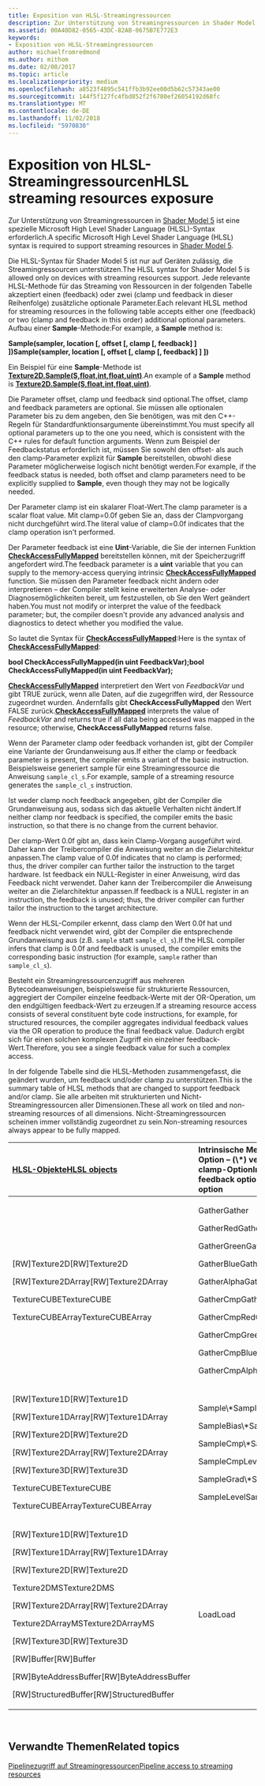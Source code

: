 ```yaml
---
title: Exposition von HLSL-Streamingressourcen
description: Zur Unterstützung von Streamingressourcen in Shader Model 5 ist eine spezielle Microsoft High Level Shader Language (HLSL)-Syntax erforderlich.
ms.assetid: 00A40D82-0565-43DC-82AB-0675B7E772E3
keywords:
- Exposition von HLSL-Streamingressourcen
author: michaelfromredmond
ms.author: mithom
ms.date: 02/08/2017
ms.topic: article
ms.localizationpriority: medium
ms.openlocfilehash: a8523f4895c541ffb3b92ee00d5b62c57343ae00
ms.sourcegitcommit: 144f5f127fc4fbd852f2f6780ef26054192d68fc
ms.translationtype: MT
ms.contentlocale: de-DE
ms.lasthandoff: 11/02/2018
ms.locfileid: "5970830"
---
```

# <a name="hlsl-streaming-resources-exposure"></a><span data-ttu-id="11b19-104">Exposition von HLSL-Streamingressourcen</span><span class="sxs-lookup"><span data-stu-id="11b19-104">HLSL streaming resources exposure</span></span>


<span data-ttu-id="11b19-105">Zur Unterstützung von Streamingressourcen in [Shader Model 5](https://msdn.microsoft.com/library/windows/desktop/ff471356) ist eine spezielle Microsoft High Level Shader Language (HLSL)-Syntax erforderlich.</span><span class="sxs-lookup"><span data-stu-id="11b19-105">A specific Microsoft High Level Shader Language (HLSL) syntax is required to support streaming resources in [Shader Model 5](https://msdn.microsoft.com/library/windows/desktop/ff471356).</span></span>

<span data-ttu-id="11b19-106">Die HLSL-Syntax für Shader Model 5 ist nur auf Geräten zulässig, die Streamingressourcen unterstützen.</span><span class="sxs-lookup"><span data-stu-id="11b19-106">The HLSL syntax for Shader Model 5 is allowed only on devices with streaming resources support.</span></span> <span data-ttu-id="11b19-107">Jede relevante HLSL-Methode für das Streaming von Ressourcen in der folgenden Tabelle akzeptiert einen (feedback) oder zwei (clamp und feedback in dieser Reihenfolge) zusätzliche optionale Parameter.</span><span class="sxs-lookup"><span data-stu-id="11b19-107">Each relevant HLSL method for streaming resources in the following table accepts either one (feedback) or two (clamp and feedback in this order) additional optional parameters.</span></span> <span data-ttu-id="11b19-108">Aufbau einer **Sample**-Methode:</span><span class="sxs-lookup"><span data-stu-id="11b19-108">For example, a **Sample** method is:</span></span>

**<span data-ttu-id="11b19-109">Sample(sampler, location \[, offset \[, clamp \[, feedback\] \] \])</span><span class="sxs-lookup"><span data-stu-id="11b19-109">Sample(sampler, location \[, offset \[, clamp \[, feedback\] \] \])</span></span>**

<span data-ttu-id="11b19-110">Ein Beispiel für eine **Sample**-Methode ist [**Texture2D.Sample(S,float,int,float,uint)**](https://msdn.microsoft.com/library/windows/desktop/dn393787).</span><span class="sxs-lookup"><span data-stu-id="11b19-110">An example of a **Sample** method is [**Texture2D.Sample(S,float,int,float,uint)**](https://msdn.microsoft.com/library/windows/desktop/dn393787).</span></span>

<span data-ttu-id="11b19-111">Die Parameter offset, clamp und feedback sind optional.</span><span class="sxs-lookup"><span data-stu-id="11b19-111">The offset, clamp and feedback parameters are optional.</span></span> <span data-ttu-id="11b19-112">Sie müssen alle optionalen Parameter bis zu dem angeben, den Sie benötigen, was mit den C++- Regeln für Standardfunktionsargumente übereinstimmt.</span><span class="sxs-lookup"><span data-stu-id="11b19-112">You must specify all optional parameters up to the one you need, which is consistent with the C++ rules for default function arguments.</span></span> <span data-ttu-id="11b19-113">Wenn zum Beispiel der Feedbackstatus erforderlich ist, müssen Sie sowohl den offset- als auch den clamp-Parameter explizit für **Sample** bereitstellen, obwohl diese Parameter möglicherweise logisch nicht benötigt werden.</span><span class="sxs-lookup"><span data-stu-id="11b19-113">For example, if the feedback status is needed, both offset and clamp parameters need to be explicitly supplied to **Sample**, even though they may not be logically needed.</span></span>

<span data-ttu-id="11b19-114">Der Parameter clamp ist ein skalarer Float-Wert.</span><span class="sxs-lookup"><span data-stu-id="11b19-114">The clamp parameter is a scalar float value.</span></span> <span data-ttu-id="11b19-115">Mit clamp=0.0f geben Sie an, dass der Clampvorgang nicht durchgeführt wird.</span><span class="sxs-lookup"><span data-stu-id="11b19-115">The literal value of clamp=0.0f indicates that the clamp operation isn't performed.</span></span>

<span data-ttu-id="11b19-116">Der Parameter feedback ist eine **Uint**-Variable, die Sie der internen Funktion [**CheckAccessFullyMapped**](https://msdn.microsoft.com/library/windows/desktop/dn292083) bereitstellen können, mit der Speicherzugriff angefordert wird.</span><span class="sxs-lookup"><span data-stu-id="11b19-116">The feedback parameter is a **uint** variable that you can supply to the memory-access querying intrinsic [**CheckAccessFullyMapped**](https://msdn.microsoft.com/library/windows/desktop/dn292083) function.</span></span> <span data-ttu-id="11b19-117">Sie müssen den Parameter feedback nicht ändern oder interpretieren – der Compiler stellt keine erweiterten Analyse- oder Diagnosemöglichkeiten bereit, um festzustellen, ob Sie den Wert geändert haben.</span><span class="sxs-lookup"><span data-stu-id="11b19-117">You must not modify or interpret the value of the feedback parameter; but, the compiler doesn't provide any advanced analysis and diagnostics to detect whether you modified the value.</span></span>

<span data-ttu-id="11b19-118">So lautet die Syntax für [**CheckAccessFullyMapped**](https://msdn.microsoft.com/library/windows/desktop/dn292083):</span><span class="sxs-lookup"><span data-stu-id="11b19-118">Here is the syntax of [**CheckAccessFullyMapped**](https://msdn.microsoft.com/library/windows/desktop/dn292083):</span></span>

**<span data-ttu-id="11b19-119">bool CheckAccessFullyMapped(in uint FeedbackVar);</span><span class="sxs-lookup"><span data-stu-id="11b19-119">bool CheckAccessFullyMapped(in uint FeedbackVar);</span></span>**

<span data-ttu-id="11b19-120">[**CheckAccessFullyMapped**](https://msdn.microsoft.com/library/windows/desktop/dn292083) interpretiert den Wert von *FeedbackVar* und gibt TRUE zurück, wenn alle Daten, auf die zugegriffen wird, der Ressource zugeordnet wurden. Andernfalls gibt **CheckAccessFullyMapped** den Wert FALSE zurück.</span><span class="sxs-lookup"><span data-stu-id="11b19-120">[**CheckAccessFullyMapped**](https://msdn.microsoft.com/library/windows/desktop/dn292083) interprets the value of *FeedbackVar* and returns true if all data being accessed was mapped in the resource; otherwise, **CheckAccessFullyMapped** returns false.</span></span>

<span data-ttu-id="11b19-121">Wenn der Parameter clamp oder feedback vorhanden ist, gibt der Compiler eine Variante der Grundanweisung aus.</span><span class="sxs-lookup"><span data-stu-id="11b19-121">If either the clamp or feedback parameter is present, the compiler emits a variant of the basic instruction.</span></span> <span data-ttu-id="11b19-122">Beispielsweise generiert sample für eine Streamingressource die Anweisung `sample_cl_s`.</span><span class="sxs-lookup"><span data-stu-id="11b19-122">For example, sample of a streaming resource generates the `sample_cl_s` instruction.</span></span>

<span data-ttu-id="11b19-123">Ist weder clamp noch feedback angegeben, gibt der Compiler die Grundanweisung aus, sodass sich das aktuelle Verhalten nicht ändert.</span><span class="sxs-lookup"><span data-stu-id="11b19-123">If neither clamp nor feedback is specified, the compiler emits the basic instruction, so that there is no change from the current behavior.</span></span>

<span data-ttu-id="11b19-124">Der clamp-Wert 0.0f gibt an, dass kein Clamp-Vorgang ausgeführt wird. Daher kann der Treibercompiler die Anweisung weiter an die Zielarchitektur anpassen.</span><span class="sxs-lookup"><span data-stu-id="11b19-124">The clamp value of 0.0f indicates that no clamp is performed; thus, the driver compiler can further tailor the instruction to the target hardware.</span></span> <span data-ttu-id="11b19-125">Ist feedback ein NULL-Register in einer Anweisung, wird das Feedback nicht verwendet. Daher kann der Treibercompiler die Anweisung weiter an die Zielarchitektur anpassen.</span><span class="sxs-lookup"><span data-stu-id="11b19-125">If feedback is a NULL register in an instruction, the feedback is unused; thus, the driver compiler can further tailor the instruction to the target architecture.</span></span>

<span data-ttu-id="11b19-126">Wenn der HLSL-Compiler erkennt, dass clamp den Wert 0.0f hat und feedback nicht verwendet wird, gibt der Compiler die entsprechende Grundanweisung aus (z.B. `sample` statt `sample_cl_s`).</span><span class="sxs-lookup"><span data-stu-id="11b19-126">If the HLSL compiler infers that clamp is 0.0f and feedback is unused, the compiler emits the corresponding basic instruction (for example, `sample` rather than `sample_cl_s`).</span></span>

<span data-ttu-id="11b19-127">Besteht ein Streamingressourcenzugriff aus mehreren Bytecodeanweisungen, beispielsweise für strukturierte Ressourcen, aggregiert der Compiler einzelne feedback-Werte mit der OR-Operation, um den endgültigen feedback-Wert zu erzeugen.</span><span class="sxs-lookup"><span data-stu-id="11b19-127">If a streaming resource access consists of several constituent byte code instructions, for example, for structured resources, the compiler aggregates individual feedback values via the OR operation to produce the final feedback value.</span></span> <span data-ttu-id="11b19-128">Dadurch ergibt sich für einen solchen komplexen Zugriff ein einzelner feedback-Wert.</span><span class="sxs-lookup"><span data-stu-id="11b19-128">Therefore, you see a single feedback value for such a complex access.</span></span>

<span data-ttu-id="11b19-129">In der folgende Tabelle sind die HLSL-Methoden zusammengefasst, die geändert wurden, um feedback und/oder clamp zu unterstützen.</span><span class="sxs-lookup"><span data-stu-id="11b19-129">This is the summary table of HLSL methods that are changed to support feedback and/or clamp.</span></span> <span data-ttu-id="11b19-130">Sie alle arbeiten mit strukturierten und Nicht-Streamingressourcen aller Dimensionen.</span><span class="sxs-lookup"><span data-stu-id="11b19-130">These all work on tiled and non-streaming resources of all dimensions.</span></span> <span data-ttu-id="11b19-131">Nicht-Streamingressourcen scheinen immer vollständig zugeordnet zu sein.</span><span class="sxs-lookup"><span data-stu-id="11b19-131">Non-streaming resources always appear to be fully mapped.</span></span>

<table>
<colgroup>
<col width="50%" />
<col width="50%" />
</colgroup>
<thead>
<tr class="header">
<th align="left"><a href="https://msdn.microsoft.com/library/windows/desktop/ff471359"><span data-ttu-id="11b19-132">HLSL-Objekte</span><span class="sxs-lookup"><span data-stu-id="11b19-132">HLSL objects</span></span></a> </th>
<th align="left"><span data-ttu-id="11b19-133">Intrinsische Methoden mit feedback-Option – (\*) verfügt auch über die clamp-Option</span><span class="sxs-lookup"><span data-stu-id="11b19-133">Intrinsic methods with feedback option (\*) - also has clamp option</span></span></th>
</tr>
</thead>
<tbody>
<tr class="odd">
<td align="left"><p><span data-ttu-id="11b19-134">[RW]Texture2D</span><span class="sxs-lookup"><span data-stu-id="11b19-134">[RW]Texture2D</span></span></p>
<p><span data-ttu-id="11b19-135">[RW]Texture2DArray</span><span class="sxs-lookup"><span data-stu-id="11b19-135">[RW]Texture2DArray</span></span></p>
<p><span data-ttu-id="11b19-136">TextureCUBE</span><span class="sxs-lookup"><span data-stu-id="11b19-136">TextureCUBE</span></span></p>
<p><span data-ttu-id="11b19-137">TextureCUBEArray</span><span class="sxs-lookup"><span data-stu-id="11b19-137">TextureCUBEArray</span></span></p></td>
<td align="left"><p><span data-ttu-id="11b19-138">Gather</span><span class="sxs-lookup"><span data-stu-id="11b19-138">Gather</span></span></p>
<p><span data-ttu-id="11b19-139">GatherRed</span><span class="sxs-lookup"><span data-stu-id="11b19-139">GatherRed</span></span></p>
<p><span data-ttu-id="11b19-140">GatherGreen</span><span class="sxs-lookup"><span data-stu-id="11b19-140">GatherGreen</span></span></p>
<p><span data-ttu-id="11b19-141">GatherBlue</span><span class="sxs-lookup"><span data-stu-id="11b19-141">GatherBlue</span></span></p>
<p><span data-ttu-id="11b19-142">GatherAlpha</span><span class="sxs-lookup"><span data-stu-id="11b19-142">GatherAlpha</span></span></p>
<p><span data-ttu-id="11b19-143">GatherCmp</span><span class="sxs-lookup"><span data-stu-id="11b19-143">GatherCmp</span></span></p>
<p><span data-ttu-id="11b19-144">GatherCmpRed</span><span class="sxs-lookup"><span data-stu-id="11b19-144">GatherCmpRed</span></span></p>
<p><span data-ttu-id="11b19-145">GatherCmpGreen</span><span class="sxs-lookup"><span data-stu-id="11b19-145">GatherCmpGreen</span></span></p>
<p><span data-ttu-id="11b19-146">GatherCmpBlue</span><span class="sxs-lookup"><span data-stu-id="11b19-146">GatherCmpBlue</span></span></p>
<p><span data-ttu-id="11b19-147">GatherCmpAlpha</span><span class="sxs-lookup"><span data-stu-id="11b19-147">GatherCmpAlpha</span></span></p></td>
</tr>
<tr class="even">
<td align="left"><p><span data-ttu-id="11b19-148">[RW]Texture1D</span><span class="sxs-lookup"><span data-stu-id="11b19-148">[RW]Texture1D</span></span></p>
<p><span data-ttu-id="11b19-149">[RW]Texture1DArray</span><span class="sxs-lookup"><span data-stu-id="11b19-149">[RW]Texture1DArray</span></span></p>
<p><span data-ttu-id="11b19-150">[RW]Texture2D</span><span class="sxs-lookup"><span data-stu-id="11b19-150">[RW]Texture2D</span></span></p>
<p><span data-ttu-id="11b19-151">[RW]Texture2DArray</span><span class="sxs-lookup"><span data-stu-id="11b19-151">[RW]Texture2DArray</span></span></p>
<p><span data-ttu-id="11b19-152">[RW]Texture3D</span><span class="sxs-lookup"><span data-stu-id="11b19-152">[RW]Texture3D</span></span></p>
<p><span data-ttu-id="11b19-153">TextureCUBE</span><span class="sxs-lookup"><span data-stu-id="11b19-153">TextureCUBE</span></span></p>
<p><span data-ttu-id="11b19-154">TextureCUBEArray</span><span class="sxs-lookup"><span data-stu-id="11b19-154">TextureCUBEArray</span></span></p></td>
<td align="left"><p><span data-ttu-id="11b19-155">Sample\*</span><span class="sxs-lookup"><span data-stu-id="11b19-155">Sample\*</span></span></p>
<p><span data-ttu-id="11b19-156">SampleBias\*</span><span class="sxs-lookup"><span data-stu-id="11b19-156">SampleBias\*</span></span></p>
<p><span data-ttu-id="11b19-157">SampleCmp\*</span><span class="sxs-lookup"><span data-stu-id="11b19-157">SampleCmp\*</span></span></p>
<p><span data-ttu-id="11b19-158">SampleCmpLevelZero</span><span class="sxs-lookup"><span data-stu-id="11b19-158">SampleCmpLevelZero</span></span></p>
<p><span data-ttu-id="11b19-159">SampleGrad\*</span><span class="sxs-lookup"><span data-stu-id="11b19-159">SampleGrad\*</span></span></p>
<p><span data-ttu-id="11b19-160">SampleLevel</span><span class="sxs-lookup"><span data-stu-id="11b19-160">SampleLevel</span></span></p></td>
</tr>
<tr class="odd">
<td align="left"><p><span data-ttu-id="11b19-161">[RW]Texture1D</span><span class="sxs-lookup"><span data-stu-id="11b19-161">[RW]Texture1D</span></span></p>
<p><span data-ttu-id="11b19-162">[RW]Texture1DArray</span><span class="sxs-lookup"><span data-stu-id="11b19-162">[RW]Texture1DArray</span></span></p>
<p><span data-ttu-id="11b19-163">[RW]Texture2D</span><span class="sxs-lookup"><span data-stu-id="11b19-163">[RW]Texture2D</span></span></p>
<p><span data-ttu-id="11b19-164">Texture2DMS</span><span class="sxs-lookup"><span data-stu-id="11b19-164">Texture2DMS</span></span></p>
<p><span data-ttu-id="11b19-165">[RW]Texture2DArray</span><span class="sxs-lookup"><span data-stu-id="11b19-165">[RW]Texture2DArray</span></span></p>
<p><span data-ttu-id="11b19-166">Texture2DArrayMS</span><span class="sxs-lookup"><span data-stu-id="11b19-166">Texture2DArrayMS</span></span></p>
<p><span data-ttu-id="11b19-167">[RW]Texture3D</span><span class="sxs-lookup"><span data-stu-id="11b19-167">[RW]Texture3D</span></span></p>
<p><span data-ttu-id="11b19-168">[RW]Buffer</span><span class="sxs-lookup"><span data-stu-id="11b19-168">[RW]Buffer</span></span></p>
<p><span data-ttu-id="11b19-169">[RW]ByteAddressBuffer</span><span class="sxs-lookup"><span data-stu-id="11b19-169">[RW]ByteAddressBuffer</span></span></p>
<p><span data-ttu-id="11b19-170">[RW]StructuredBuffer</span><span class="sxs-lookup"><span data-stu-id="11b19-170">[RW]StructuredBuffer</span></span></p></td>
<td align="left"><span data-ttu-id="11b19-171">Load</span><span class="sxs-lookup"><span data-stu-id="11b19-171">Load</span></span></td>
</tr>
</tbody>
</table>

 

## <a name="span-idrelated-topicsspanrelated-topics"></a><span data-ttu-id="11b19-172"><span id="related-topics"></span>Verwandte Themen</span><span class="sxs-lookup"><span data-stu-id="11b19-172"><span id="related-topics"></span>Related topics</span></span>


[<span data-ttu-id="11b19-173">Pipelinezugriff auf Streamingressourcen</span><span class="sxs-lookup"><span data-stu-id="11b19-173">Pipeline access to streaming resources</span></span>](pipeline-access-to-streaming-resources.md)

 

 




